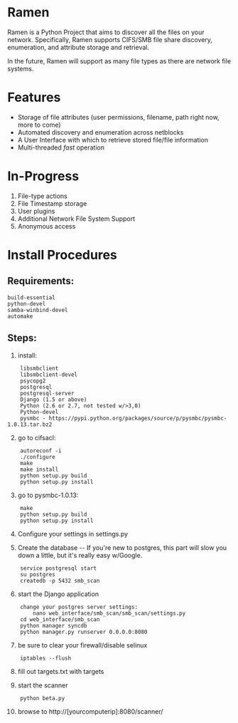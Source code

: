 Ramen
======
Ramen is a Python Project that aims to discover all the files on your network.  Specifically, Ramen supports CIFS/SMB file share discovery, enumeration, and attribute storage and retrieval.

In the future, Ramen will support as many file types as there are network file systems.

Features
=======
* Storage of file attributes (user permissions, filename, path right now, more to come)
* Automated discovery and enumeration across netblocks
* A User Interface with which to retrieve stored file/file information
* Multi-threaded _fast_ operation

In-Progress
===========
1. File-type actions
2. File Timestamp storage
3. User plugins
4. Additional Network File System Support
5. Anonymous access

Install Procedures
===================
Requirements:
------------
```
build-essential
python-devel
samba-winbind-devel
automake
```

Steps:
-----
1) install:
```
	libsmbclient
	libsmbclient-devel
	psycopg2
	postgresql
	postgresql-server
	Django (1.5 or above)
	Python (2.6 or 2.7, not tested w/>3,0)
	Python-devel
	pysmbc - https://pypi.python.org/packages/source/p/pysmbc/pysmbc-1.0.13.tar.bz2
```
2) go to cifsacl:
```
	autoreconf -i
	./configure
	make
	make install
	python setup.py build
	python setup.py install
```
3) go to pysmbc-1.0.13:
```
	make
	python setup.py build
	python setup.py install
```
4) Configure your settings in settings.py

5) Create the database -- If you're new to postgres, this part will slow you down a little, but it's really easy w/Google.
```
	service postgresql start
	su postgres
	createdb -p 5432 smb_scan
```
6) start the Django application
```
	change your postgres server settings:
		nano web_interface/smb_scan/smb_scan/settings.py
	cd web_interface/smb_scan
	python manager syncdb
	python manager.py runserver 0.0.0.0:8080
```
7) be sure to clear your firewall/disable selinux
```
	iptables --flush
```
8) fill out targets.txt with targets

9) start the scanner
```
	python beta.py
```
10) browse to http://[yourcomputerip]:8080/scanner/

